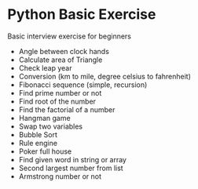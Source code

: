 # Python Basic Exercise
Basic interview exercise for beginners

- Angle between clock hands
- Calculate area of Triangle
- Check leap year
- Conversion (km to mile, degree celsius to fahrenheit)
- Fibonacci sequence (simple, recursion)
- Find prime number or not
- Find root of the number
- Find the factorial of a number
- Hangman game
- Swap two variables
- Bubble Sort
- Rule engine
- Poker full house
- Find given word in string or array
- Second largest number from list
- Armstrong number or not
